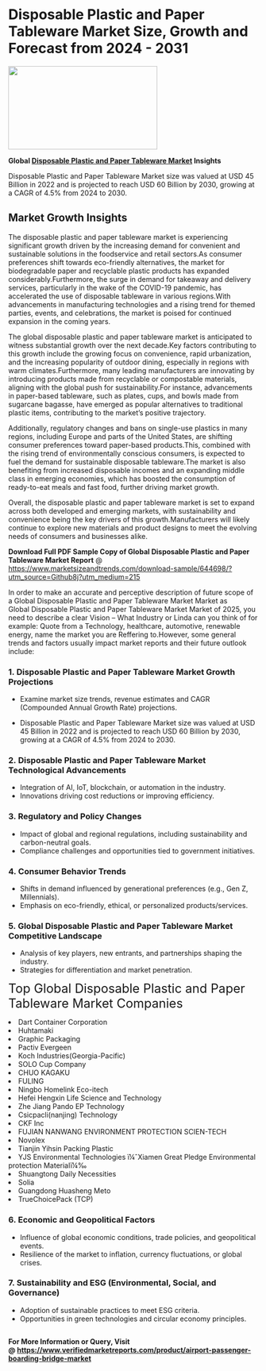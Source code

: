 <H1>Disposable Plastic and Paper Tableware Market Size, Growth and Forecast from 2024 - 2031</H1><img class="aligncenter size-medium wp-image-584254" src="https://thirdeyenews.in/wp-content/uploads/2024/09/Global-Market-Research-300x168.jpeg" alt="" width="300" height="168" /><p><strong>Global&nbsp;<a href="https://www.marketsizeandtrends.com/download-sample/644698/?utm_source=Github8j?utm_medium=215">Disposable Plastic and Paper Tableware Market</a> Insights</strong></p><p>Disposable Plastic and Paper Tableware Market size was valued at USD 45 Billion in 2022 and is projected to reach USD 60 Billion by 2030, growing at a CAGR of 4.5% from 2024 to 2030.</p><p><h2>Market Growth Insights</h2> <p>The disposable plastic and paper tableware market is experiencing significant growth driven by the increasing demand for convenient and sustainable solutions in the foodservice and retail sectors.As consumer preferences shift towards eco-friendly alternatives, the market for biodegradable paper and recyclable plastic products has expanded considerably.Furthermore, the surge in demand for takeaway and delivery services, particularly in the wake of the COVID-19 pandemic, has accelerated the use of disposable tableware in various regions.With advancements in manufacturing technologies and a rising trend for themed parties, events, and celebrations, the market is poised for continued expansion in the coming years.</p> <p>The global disposable plastic and paper tableware market is anticipated to witness substantial growth over the next decade.Key factors contributing to this growth include the growing focus on convenience, rapid urbanization, and the increasing popularity of outdoor dining, especially in regions with warm climates.Furthermore, many leading manufacturers are innovating by introducing products made from recyclable or compostable materials, aligning with the global push for sustainability.For instance, advancements in paper-based tableware, such as plates, cups, and bowls made from sugarcane bagasse, have emerged as popular alternatives to traditional plastic items, contributing to the market’s positive trajectory.</p> <p>Additionally, regulatory changes and bans on single-use plastics in many regions, including Europe and parts of the United States, are shifting consumer preferences toward paper-based products.This, combined with the rising trend of environmentally conscious consumers, is expected to fuel the demand for sustainable disposable tableware.The market is also benefiting from increased disposable incomes and an expanding middle class in emerging economies, which has boosted the consumption of ready-to-eat meals and fast food, further driving market growth.</p> <p>Overall, the disposable plastic and paper tableware market is set to expand across both developed and emerging markets, with sustainability and convenience being the key drivers of this growth.Manufacturers will likely continue to explore new materials and product designs to meet the evolving needs of consumers and businesses alike.</p> <p><span class=""><strong>Download Full PDF Sample Copy of Global Disposable Plastic and Paper Tableware Market Report</strong> @ <a href="https://www.marketsizeandtrends.com/download-sample/644698/?utm_source=Github8j?utm_medium=215" target="_blank">https://www.marketsizeandtrends.com/download-sample/644698/?utm_source=Github8j?utm_medium=215</a></span></p><p>In order to make an accurate and perceptive description of future scope of a Global&nbsp;Disposable Plastic and Paper Tableware Market Market as Global&nbsp;Disposable Plastic and Paper Tableware Market Market of 2025, you need to describe a clear Vision &ndash; What Industry or Linda can you think of for example: Quote from a Technology, healthcare, automotive, renewable energy, name the market you are Reffering to.However, some general trends and factors usually impact market reports and their future outlook include:</p><h3>1.&nbsp;<strong>Disposable Plastic and Paper Tableware Market Growth Projections</strong></h3><ul><li>Examine market size trends, revenue estimates and CAGR (Compounded Annual Growth Rate) projections.</li><li><p>Disposable Plastic and Paper Tableware Market size was valued at USD 45 Billion in 2022 and is projected to reach USD 60 Billion by 2030, growing at a CAGR of 4.5% from 2024 to 2030.</p></li></ul><h3>2.&nbsp;<strong>Disposable Plastic and Paper Tableware Market Technological Advancements</strong></h3><ul><li>Integration of AI, IoT, blockchain, or automation in the industry.</li><li>Innovations driving cost reductions or improving efficiency.</li></ul><h3>3.&nbsp;<strong>Regulatory and Policy Changes</strong></h3><ul><li>Impact of global and regional regulations, including sustainability and carbon-neutral goals.</li><li>Compliance challenges and opportunities tied to government initiatives.</li></ul><h3>4.&nbsp;<strong>Consumer Behavior Trends</strong></h3><ul><li>Shifts in demand influenced by generational preferences (e.g., Gen Z, Millennials).</li><li>Emphasis on eco-friendly, ethical, or personalized products/services.</li></ul><h3>5.&nbsp;<strong>Global Disposable Plastic and Paper Tableware Market Competitive Landscape</strong></h3><ul><li>Analysis of key players, new entrants, and partnerships shaping the industry.</li><li>Strategies for differentiation and market penetration.</li></ul><p data-pm-slice="1 1 []"><span style="color: inherit; font-family: inherit; font-size: 25px;">Top Global Disposable Plastic and Paper Tableware Market Companies</span></p><div class="" data-test-id=""><p><li>Dart Container Corporation</li><li> Huhtamaki</li><li> Graphic Packaging</li><li> Pactiv Evergeen</li><li> Koch Industries(Georgia-Pacific)</li><li> SOLO Cup Company</li><li> CHUO KAGAKU</li><li> FULING</li><li> Ningbo Homelink Eco-itech</li><li> Hefei Hengxin Life Science and Technology</li><li> Zhe Jiang Pando EP Technology</li><li> Csicpacli(nanjing) Technology</li><li> CKF Inc</li><li> FUJIAN NANWANG ENVIRONMENT PROTECTION SCIEN-TECH</li><li> Novolex</li><li> Tianjin Yihsin Packing Plastic</li><li> YJS Environmental Technologies ï¼ˆXiamen Great Pledge Environmental protection Materialï¼‰</li><li> Shuangtong Daily Necessities</li><li> Solia</li><li> Guangdong Huasheng Meto</li><li> TrueChoicePack (TCP)</li></p></div><h3>6.&nbsp;<strong>Economic and Geopolitical Factors</strong></h3><ul><li>Influence of global economic conditions, trade policies, and geopolitical events.</li><li>Resilience of the market to inflation, currency fluctuations, or global crises.</li></ul><h3>7.&nbsp;<strong>Sustainability and ESG (Environmental, Social, and Governance)</strong></h3><ul><li>Adoption of sustainable practices to meet ESG criteria.</li><li>Opportunities in green technologies and circular economy principles.</li></ul><h2><strong style="font-size: 14px;">For More Information or Query, Visit @&nbsp;</strong><a style="background-color: #ffffff; font-size: 14px;" href="https://www.marketsizeandtrends.com/report/disposable-plastic-and-paper-tableware-market/" target="_blank">https://www.verifiedmarketreports.com/product/airport-passenger-boarding-bridge-market</a></h2>